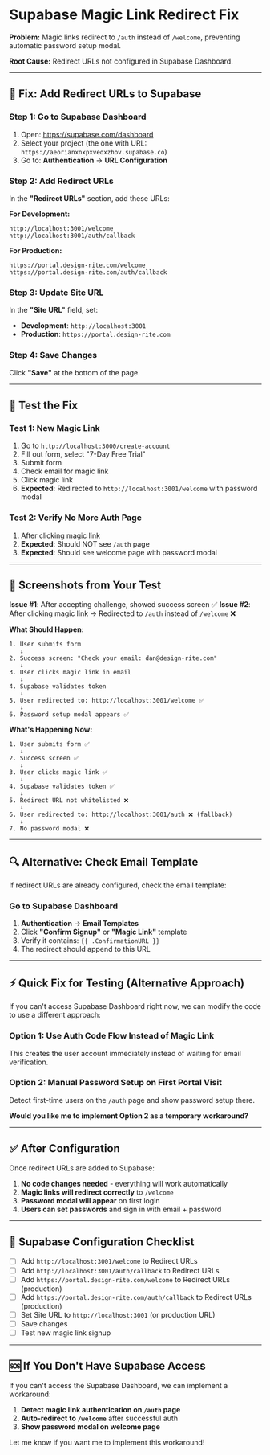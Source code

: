 # Supabase Magic Link Redirect Fix

**Problem:** Magic links redirect to `/auth` instead of `/welcome`, preventing automatic password setup modal.

**Root Cause:** Redirect URLs not configured in Supabase Dashboard.

---

## 🔧 Fix: Add Redirect URLs to Supabase

### **Step 1: Go to Supabase Dashboard**
1. Open: https://supabase.com/dashboard
2. Select your project (the one with URL: `https://aeorianxnxpxveoxzhov.supabase.co`)
3. Go to: **Authentication** → **URL Configuration**

### **Step 2: Add Redirect URLs**

In the **"Redirect URLs"** section, add these URLs:

**For Development:**
```
http://localhost:3001/welcome
http://localhost:3001/auth/callback
```

**For Production:**
```
https://portal.design-rite.com/welcome
https://portal.design-rite.com/auth/callback
```

### **Step 3: Update Site URL**

In the **"Site URL"** field, set:
- **Development**: `http://localhost:3001`
- **Production**: `https://portal.design-rite.com`

### **Step 4: Save Changes**

Click **"Save"** at the bottom of the page.

---

## 🧪 Test the Fix

### **Test 1: New Magic Link**
1. Go to `http://localhost:3000/create-account`
2. Fill out form, select "7-Day Free Trial"
3. Submit form
4. Check email for magic link
5. Click magic link
6. **Expected**: Redirected to `http://localhost:3001/welcome` with password modal

### **Test 2: Verify No More Auth Page**
1. After clicking magic link
2. **Expected**: Should NOT see `/auth` page
3. **Expected**: Should see welcome page with password modal

---

## 📸 Screenshots from Your Test

**Issue #1**: After accepting challenge, showed success screen ✅
**Issue #2**: After clicking magic link → Redirected to `/auth` instead of `/welcome` ❌

**What Should Happen:**
```
1. User submits form
   ↓
2. Success screen: "Check your email: dan@design-rite.com"
   ↓
3. User clicks magic link in email
   ↓
4. Supabase validates token
   ↓
5. User redirected to: http://localhost:3001/welcome ✅
   ↓
6. Password setup modal appears ✅
```

**What's Happening Now:**
```
1. User submits form ✅
   ↓
2. Success screen ✅
   ↓
3. User clicks magic link ✅
   ↓
4. Supabase validates token ✅
   ↓
5. Redirect URL not whitelisted ❌
   ↓
6. User redirected to: http://localhost:3001/auth ❌ (fallback)
   ↓
7. No password modal ❌
```

---

## 🔍 Alternative: Check Email Template

If redirect URLs are already configured, check the email template:

### **Go to Supabase Dashboard**
1. **Authentication** → **Email Templates**
2. Click **"Confirm Signup"** or **"Magic Link"** template
3. Verify it contains: `{{ .ConfirmationURL }}`
4. The redirect should append to this URL

---

## ⚡ Quick Fix for Testing (Alternative Approach)

If you can't access Supabase Dashboard right now, we can modify the code to use a different approach:

### **Option 1: Use Auth Code Flow Instead of Magic Link**
This creates the user account immediately instead of waiting for email verification.

### **Option 2: Manual Password Setup on First Portal Visit**
Detect first-time users on the `/auth` page and show password setup there.

**Would you like me to implement Option 2 as a temporary workaround?**

---

## ✅ After Configuration

Once redirect URLs are added to Supabase:

1. **No code changes needed** - everything will work automatically
2. **Magic links will redirect correctly** to `/welcome`
3. **Password modal will appear** on first login
4. **Users can set passwords** and sign in with email + password

---

## 📝 Supabase Configuration Checklist

- [ ] Add `http://localhost:3001/welcome` to Redirect URLs
- [ ] Add `http://localhost:3001/auth/callback` to Redirect URLs
- [ ] Add `https://portal.design-rite.com/welcome` to Redirect URLs (production)
- [ ] Add `https://portal.design-rite.com/auth/callback` to Redirect URLs (production)
- [ ] Set Site URL to `http://localhost:3001` (or production URL)
- [ ] Save changes
- [ ] Test new magic link signup

---

## 🆘 If You Don't Have Supabase Access

If you can't access the Supabase Dashboard, we can implement a workaround:

1. **Detect magic link authentication on `/auth` page**
2. **Auto-redirect to `/welcome`** after successful auth
3. **Show password modal on welcome page**

Let me know if you want me to implement this workaround!
